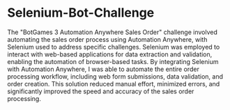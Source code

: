 # Selenium-Bot-Challenge
The "BotGames 3 Automation Anywhere Sales Order" challenge involved automating the sales order process using Automation Anywhere, with Selenium used to address specific challenges. Selenium was employed to interact with web-based applications for data extraction and validation, enabling the automation of browser-based tasks. By integrating Selenium with Automation Anywhere, I was able to automate the entire order processing workflow, including web form submissions, data validation, and order creation. This solution reduced manual effort, minimized errors, and significantly improved the speed and accuracy of the sales order processing.
